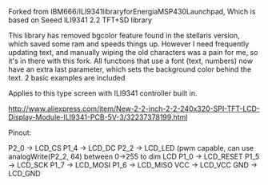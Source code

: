 
Forked from IBM666/ILI9341libraryforEnergiaMSP430Launchpad, Which is based on Seeed ILI9341 2.2 TFT+SD library

This library has removed bgcolor feature found in the stellaris version, which saved some ram and speeds things up.
However I need frequently updating text, and manually wiping the old characters was a pain for me, so it's in there with this fork.
All functions that use a font (text, numbers) now have an extra last parameter, which sets the background color behind the text. 2 basic examples are included

Applies to this type screen with ILI9341 controller built in. 

http://www.aliexpress.com/item/New-2-2-inch-2-2-240x320-SPI-TFT-LCD-Display-Module-ILI9341-PCB-5V-3/32237378199.html

Pinout:

P2_0 -> LCD_CS
P1_4 -> LCD_DC
P2_2 -> LCD_LED (pwm capable, can use analogWrite(P2_2, 64) between 0->255 to dim LCD
P1_0 -> LCD_RESET
P1_5 -> LCD_SCK
P1_7 -> LCD_MOSI
P1_6 -> LCD_MISO
VCC -> LCD_VCC
GND -> LCD_GND

